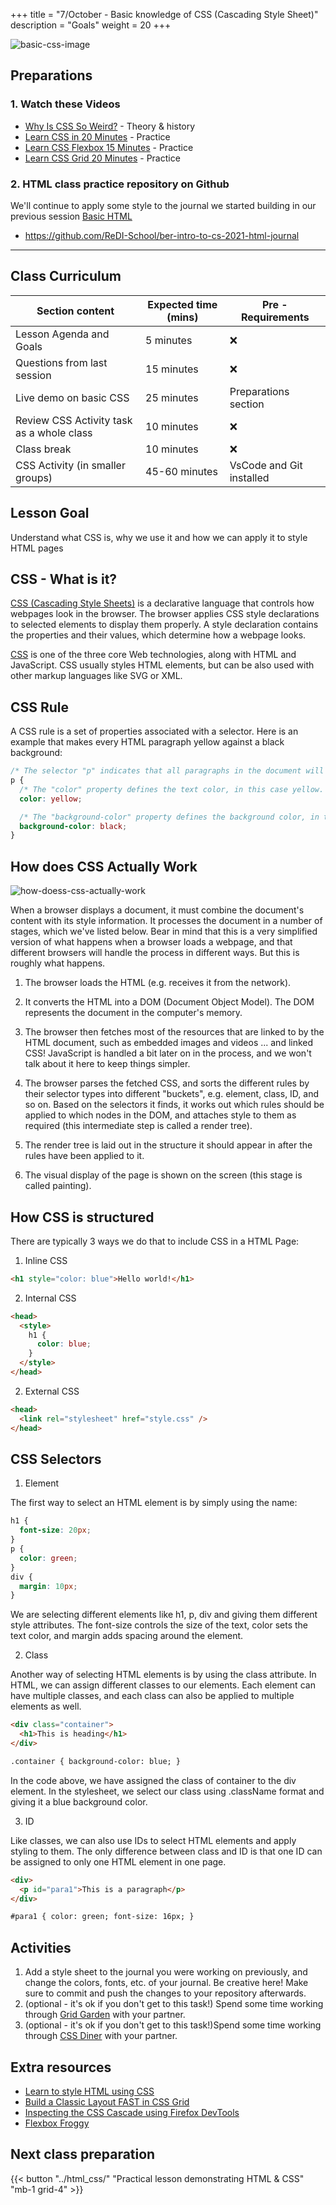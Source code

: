 +++
title = "7/October - Basic knowledge of CSS (Cascading Style Sheet)"
description = "Goals"
weight = 20
+++

![basic-css-image](https://developer.mozilla.org/en-US/docs/Learn/Getting_started_with_the_web/CSS_basics/css-declaration-small.png)

## Preparations

### 1. Watch these Videos

- [Why Is CSS So Weird?](https://www.youtube.com/watch?v=aHUtMbJw8iA) - Theory & history
- [Learn CSS in 20 Minutes](https://www.youtube.com/watch?v=1PnVor36_40) - Practice
- [Learn CSS Flexbox 15 Minutes](https://www.youtube.com/watch?v=fYq5PXgSsbE) - Practice
- [Learn CSS Grid 20 Minutes](https://www.youtube.com/watch?v=9zBsdzdE4sM) - Practice

### 2. HTML class practice repository on Github

We'll continue to apply some style to the journal we started building in our previous session [Basic HTML](../basic_html/)

- https://github.com/ReDI-School/ber-intro-to-cs-2021-html-journal

---

## Class Curriculum

| Section content                           | Expected time (mins) | Pre - Requirements       |
| ----------------------------------------- | -------------------- | ------------------------ |
| Lesson Agenda and Goals                   | 5 minutes            | ❌                       |
| Questions from last session               | 15 minutes           | ❌                       |
| Live demo on basic CSS                    | 25 minutes           | Preparations section     |
| Review CSS Activity task as a whole class | 10 minutes           | ❌                       |
| Class break                               | 10 minutes           | ❌                       |
| CSS Activity (in smaller groups)          | 45-60 minutes        | VsCode and Git installed |

## Lesson Goal

Understand what CSS is, why we use it and how we can apply it to style HTML pages

## CSS - What is it?

[CSS (Cascading Style Sheets)](https://developer.mozilla.org/en-US/docs/Learn/CSS) is a declarative language that controls how webpages look in the browser. The browser applies CSS style declarations to selected elements to display them properly. A style declaration contains the properties and their values, which determine how a webpage looks.

[CSS](https://developer.mozilla.org/en-US/docs/Glossary/CSS) is one of the three core Web technologies, along with HTML and JavaScript. CSS usually styles HTML elements, but can be also used with other markup languages like SVG or XML.

## CSS Rule

A CSS rule is a set of properties associated with a selector. Here is an example that makes every HTML paragraph yellow against a black background:

```css
/* The selector "p" indicates that all paragraphs in the document will be affected by that rule */
p {
  /* The "color" property defines the text color, in this case yellow. */
  color: yellow;

  /* The "background-color" property defines the background color, in this case black. */
  background-color: black;
}
```

## How does CSS Actually Work

![how-doess-css-actually-work](https://www.edureka.co/blog/wp-content/uploads/2019/08/CSS-underhood-css-interview-questions-edureka-1.png)

When a browser displays a document, it must combine the document's content with its style information. It processes the document in a number of stages, which we've listed below. Bear in mind that this is a very simplified version of what happens when a browser loads a webpage, and that different browsers will handle the process in different ways. But this is roughly what happens.

1. The browser loads the HTML (e.g. receives it from the network).

2. It converts the HTML into a DOM (Document Object Model). The DOM represents the document in the computer's memory.

3. The browser then fetches most of the resources that are linked to by the HTML document, such as embedded images and videos ... and linked CSS! JavaScript is handled a bit later on in the process, and we won't talk about it here to keep things simpler.

4. The browser parses the fetched CSS, and sorts the different rules by their selector types into different "buckets", e.g. element, class, ID, and so on. Based on the selectors it finds, it works out which rules should be applied to which nodes in the DOM, and attaches style to them as required (this intermediate step is called a render tree).

5. The render tree is laid out in the structure it should appear in after the rules have been applied to it.

6. The visual display of the page is shown on the screen (this stage is called painting).

## How CSS is structured

There are typically 3 ways we do that to include CSS in a HTML Page:

1. Inline CSS

```html
<h1 style="color: blue">Hello world!</h1>
```

2.  Internal CSS

```html
<head>
  <style>
    h1 {
      color: blue;
    }
  </style>
</head>
```

2.  External CSS

```html
<head>
  <link rel="stylesheet" href="style.css" />
</head>
```

## CSS Selectors

1. Element

The first way to select an HTML element is by simply using the name:

```css
h1 {
  font-size: 20px;
}
p {
  color: green;
}
div {
  margin: 10px;
}
```

We are selecting different elements like h1, p, div and giving them different style attributes. The font-size controls the size of the text, color sets the text color, and margin adds spacing around the element.

2. Class

Another way of selecting HTML elements is by using the class attribute. In HTML, we can assign different classes to our elements. Each element can have multiple classes, and each class can also be applied to multiple elements as well.

```html
<div class="container">
  <h1>This is heading</h1>
</div>

.container { background-color: blue; }
```

In the code above, we have assigned the class of container to the div element. In the stylesheet, we select our class using .className format and giving it a blue background color.

3. ID

Like classes, we can also use IDs to select HTML elements and apply styling to them. The only difference between class and ID is that one ID can be assigned to only one HTML element in one page.

```html
<div>
  <p id="para1">This is a paragraph</p>
</div>

#para1 { color: green; font-size: 16px; }
```

## Activities

1. Add a style sheet to the journal you were working on previously, and change the colors, fonts, etc. of your journal. Be creative here! Make sure to commit and push the changes to your repository afterwards.
2. (optional - it's ok if you don't get to this task!) Spend some time working through [Grid Garden](https://cssgridgarden.com/) with your partner.
3. (optional - it's ok if you don't get to this task!)Spend some time working through [CSS Diner](https://flukeout.github.io/) with your partner.

## Extra resources

- [Learn to style HTML using CSS](https://developer.mozilla.org/en-US/docs/Learn/CSS)
- [Build a Classic Layout FAST in CSS Grid](https://www.youtube.com/watch?v=KOvGeFUHAC0&list=PLgjjGlfBflIS3jdp_IkuRDB36MnXZG2hM&index=10)
- [Inspecting the CSS Cascade using Firefox DevTools](https://www.youtube.com/watch?v=Sp9ZfSvpf7A)
- [Flexbox Froggy](https://flexboxfroggy.com/)
<!-- - [Grid Garden](https://cssgridgarden.com/)
- [CSS Diner](https://flukeout.github.io/) -->

## Next class preparation

{{< button "../html_css/" "Practical lesson demonstrating HTML & CSS" "mb-1 grid-4" >}}
